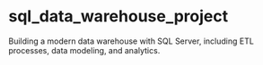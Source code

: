 # sql_data_warehouse_project
Building a modern data warehouse with SQL Server, including  ETL processes, data modeling, and analytics.
